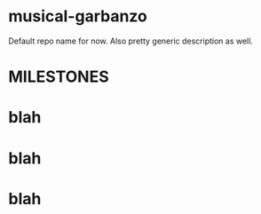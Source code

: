 # musical-garbanzo
Default repo name for now. Also pretty generic description as well. 

# MILESTONES
<h1>blah</h1>
<h1>blah</h1>
<h1>blah</h1>
